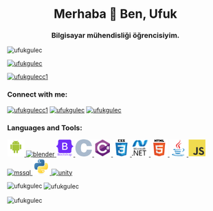 <h1 align="center">Merhaba 👋 Ben, Ufuk</h1>
<h3 align="center">Bilgisayar mühendisliği öğrencisiyim.</h3>

<p align="left"> <img src="https://komarev.com/ghpvc/?username=ufukgulec&label=Profile%20views&color=green&style=flat" alt="ufukgulec" /> </p>

<p align="left"> <a href="https://github.com/ryo-ma/github-profile-trophy"><img src="https://github-profile-trophy.vercel.app/?username=ufukgulec" alt="ufukgulec" /></a> </p>

<p align="left"> <a href="https://twitter.com/ufukgulecc1" target="blank"><img src="https://img.shields.io/twitter/follow/ufukgulecc1?label=Takip%20Et%20%40ufukgulecc1&style=social" alt="ufukgulecc1" /></a> </p>

<h3 align="left">Connect with me:</h3>
<p align="left">
<a href="https://twitter.com/ufukgulecc1" target="blank"><img align="center" src="https://cdn.jsdelivr.net/npm/simple-icons@3.0.1/icons/twitter.svg" alt="ufukgulecc1" height="30" width="40" /></a>
<a href="https://linkedin.com/in/ufukgulec" target="blank"><img align="center" src="https://cdn.jsdelivr.net/npm/simple-icons@3.0.1/icons/linkedin.svg" alt="ufukgulec" height="30" width="40" /></a>
<a href="https://instagram.com/ufukgulec" target="blank"><img align="center" src="https://cdn.jsdelivr.net/npm/simple-icons@3.0.1/icons/instagram.svg" alt="ufukgulec" height="30" width="40" /></a>
</p>

<h3 align="left">Languages and Tools:</h3>
<p align="left"> <a href="https://developer.android.com" target="_blank"> <img src="https://raw.githubusercontent.com/devicons/devicon/master/icons/android/android-original-wordmark.svg" alt="android" width="40" height="40"/> </a> <a href="https://www.blender.org/" target="_blank"> <img src="https://download.blender.org/branding/community/blender_community_badge_white.svg" alt="blender" width="40" height="40"/> </a> <a href="https://getbootstrap.com" target="_blank"> <img src="https://raw.githubusercontent.com/devicons/devicon/master/icons/bootstrap/bootstrap-plain-wordmark.svg" alt="bootstrap" width="40" height="40"/> </a> <a href="https://www.cprogramming.com/" target="_blank"> <img src="https://raw.githubusercontent.com/devicons/devicon/master/icons/c/c-original.svg" alt="c" width="40" height="40"/> </a> <a href="https://www.w3schools.com/cs/" target="_blank"> <img src="https://raw.githubusercontent.com/devicons/devicon/master/icons/csharp/csharp-original.svg" alt="csharp" width="40" height="40"/> </a> <a href="https://www.w3schools.com/css/" target="_blank"> <img src="https://raw.githubusercontent.com/devicons/devicon/master/icons/css3/css3-original-wordmark.svg" alt="css3" width="40" height="40"/> </a> <a href="https://dotnet.microsoft.com/" target="_blank"> <img src="https://raw.githubusercontent.com/devicons/devicon/master/icons/dot-net/dot-net-original-wordmark.svg" alt="dotnet" width="40" height="40"/> </a> <a href="https://www.w3.org/html/" target="_blank"> <img src="https://raw.githubusercontent.com/devicons/devicon/master/icons/html5/html5-original-wordmark.svg" alt="html5" width="40" height="40"/> </a> <a href="https://www.java.com" target="_blank"> <img src="https://raw.githubusercontent.com/devicons/devicon/master/icons/java/java-original.svg" alt="java" width="40" height="40"/> </a> <a href="https://developer.mozilla.org/en-US/docs/Web/JavaScript" target="_blank"> <img src="https://raw.githubusercontent.com/devicons/devicon/master/icons/javascript/javascript-original.svg" alt="javascript" width="40" height="40"/> </a> <a href="https://www.microsoft.com/en-us/sql-server" target="_blank"> <img src="https://cdn.worldvectorlogo.com/logos/microsoft-sql-server.svg" alt="mssql" width="40" height="40"/> </a> <a href="https://www.python.org" target="_blank"> <img src="https://raw.githubusercontent.com/devicons/devicon/master/icons/python/python-original.svg" alt="python" width="40" height="40"/> </a> <a href="https://unity.com/" target="_blank"> <img src="https://www.vectorlogo.zone/logos/unity3d/unity3d-icon.svg" alt="unity" width="40" height="40"/> </a> </p>

<p><img align="left" src="https://github-readme-stats.vercel.app/api/top-langs?username=ufukgulec&show_icons=true&locale=en&layout=compact" alt="ufukgulec" /></p>

<p>&nbsp;<img align="center" src="https://github-readme-stats.vercel.app/api?username=ufukgulec&show_icons=true&locale=en" alt="ufukgulec" /></p>

<p><img align="center" src="https://github-readme-streak-stats.herokuapp.com/?user=ufukgulec&" alt="ufukgulec" /></p>

